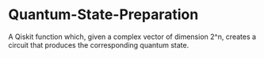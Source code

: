 # Quantum-State-Preparation
A Qiskit function which, given a complex vector of dimension 2^n, creates a circuit that produces the corresponding quantum state.
